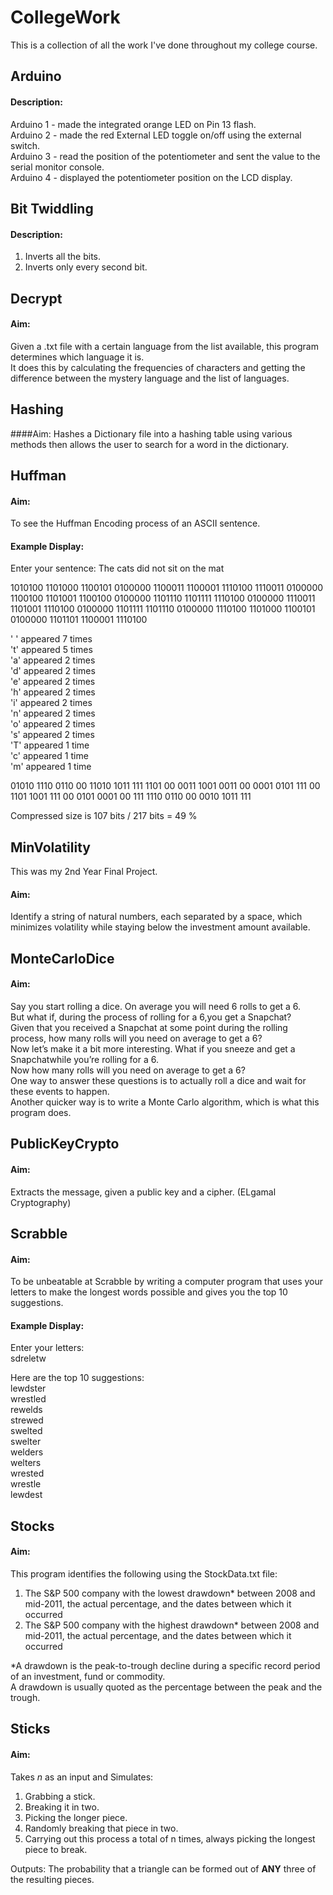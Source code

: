 # CollegeWork
This is a collection of all the work I've done throughout my college course.

## Arduino
#### Description:
Arduino 1 - made the integrated orange LED on Pin 13 flash.  
Arduino 2 - made the red External LED toggle on/off using the external switch.  
Arduino 3 - read the position of the potentiometer and sent the value to the serial monitor console.  
Arduino 4 - displayed the potentiometer position on the LCD display.  

## Bit Twiddling
#### Description:
 1. Inverts all the bits.
 2. Inverts only every second bit.

## Decrypt
#### Aim:
Given a .txt file with a certain language from the list available, this program determines which language it is.  
It does this by calculating the frequencies of characters and getting the difference between the mystery language and the list of languages.

## Hashing
####Aim:
Hashes a Dictionary file into a hashing table using various methods then allows the user to search for a word in the dictionary.

## Huffman
#### Aim:
To see the Huffman Encoding process of an ASCII sentence.
#### Example Display:
Enter your sentence: The cats did not sit on the mat

1010100 1101000 1100101 0100000 1100011 1100001 1110100 1110011 0100000 1100100 1101001 1100100 0100000 1101110 1101111 1110100 0100000 1110011 1101001 1110100 0100000 1101111 1101110 0100000 1110100 1101000 1100101 0100000 1101101 1100001 1110100

' ' appeared 7 times  
't' appeared 5 times  
'a' appeared 2 times  
'd' appeared 2 times  
'e' appeared 2 times  
'h' appeared 2 times  
'i' appeared 2 times  
'n' appeared 2 times  
'o' appeared 2 times  
's' appeared 2 times  
'T' appeared 1 time  
'c' appeared 1 time  
'm' appeared 1 time  

01010 1110 0110 00 11010 1011 111 1101 00 0011 1001 0011 00 0001 0101 111 00 1101 1001 111 00 0101 0001 00 111 1110 0110 00 0010 1011 111 

Compressed size is 107 bits / 217 bits = 49 %

## MinVolatility
This was my 2nd Year Final Project.
#### Aim:
Identify a string of natural numbers, each separated by a space, which minimizes volatility while staying below the investment amount available. 

## MonteCarloDice
#### Aim:
Say you start rolling a dice. On average you will need 6 rolls to get a 6.  
But what if, during the process of rolling for a 6,you get a Snapchat?  
Given that you received a Snapchat at some point during the rolling process, how many rolls will you need on average to get a 6?  
Now let’s make it a bit more interesting. What if you sneeze and get a Snapchatwhile you’re rolling for a 6.  
Now how many rolls will you need on average to get a 6?  
One way to answer these questions is to actually roll a dice and wait for these events to happen.  
Another quicker way is to write a Monte Carlo algorithm, which is what this program does.

## PublicKeyCrypto
#### Aim:
Extracts the message, given a public key and a cipher. (ELgamal Cryptography)

## Scrabble
#### Aim:
To be unbeatable at Scrabble by writing a computer program that uses your letters to make the longest words possible and gives you the top 10 suggestions.
#### Example Display:
Enter your letters:  
sdreletw

Here are the top 10 suggestions:  
lewdster  
wrestled  
rewelds  
strewed  
swelted  
swelter  
welders  
welters  
wrested  
wrestle  
lewdest  

## Stocks
#### Aim:
This program identifies the following using the StockData.txt file:
 1. The S&P 500 company with the lowest drawdown* between 2008 and mid-2011, the actual percentage, and the dates between which it occurred  
 2. The S&P 500 company with the highest drawdown* between 2008 and mid-2011, the actual percentage, and the dates between which it occurred  

*A drawdown is the peak-to-trough decline during a specific record period of an investment, fund or commodity.  
 A drawdown is usually quoted as the percentage between the peak and the trough.

## Sticks
#### Aim:
Takes _n_ as an input and Simulates:  
 1. Grabbing a stick. 
 2. Breaking it in two. 
 3. Picking the longer piece.
 4. Randomly breaking that piece in two.
 5. Carrying out this process a total of n times, always picking the longest piece to break.

Outputs: The probability that a triangle can be formed out of **ANY** three of the resulting pieces.
